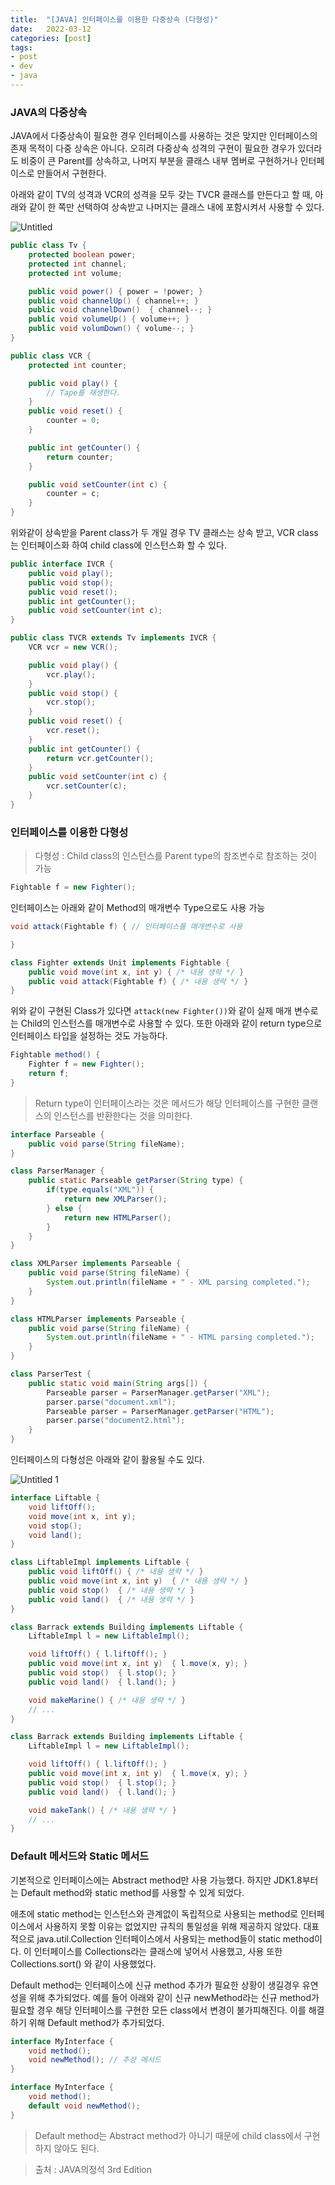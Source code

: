 ```yaml
---
title:  "[JAVA] 인터페이스를 이용한 다중상속 (다형성)"
date:   2022-03-12
categories: [post]
tags:
- post
- dev
- java
---
```

### JAVA의 다중상속

JAVA에서 다중상속이 필요한 경우 인터페이스를 사용하는 것은 맞지만 인터페이스의 존재 목적이 다중 상속은 아니다. 오히려 다중상속 성격의 구현이 필요한 경우가 있더라도 비중이 큰 Parent를 상속하고, 나머지 부분을 클래스 내부 멤버로 구현하거나 인터페이스로 만들어서 구현한다.

아래와 같이 TV의 성격과 VCR의 성격을 모두 갖는 TVCR 클래스를 만든다고 할 때, 아래와 같이 한 쪽만 선택하여 상속받고 나머지는 클래스 내에 포함시켜서 사용할 수 있다.

![Untitled](https://user-images.githubusercontent.com/6336815/157811355-b96026aa-e1fc-48e7-b9ac-89a49727ebc0.png)

```java
public class Tv {
	protected boolean power;
	protected int channel;
	protected int volume;

	public void power() { power = !power; }
	public void channelUp() { channel++; }
	public void channelDown()  { channel--; }
	public void volumeUp() { volume++; }
	public void volumDown() { volume--; }
}

public class VCR {
	protected int counter;

	public void play() {
		// Tape를 재생한다.
	}
	public void reset() {
		counter = 0;
	}

	public int getCounter() {
		return counter;
	}

	public void setCounter(int c) {
		counter = c;
	}
}
```

위와같이 상속받을 Parent class가 두 개일 경우 TV 클래스는 상속 받고, VCR class는 인터페이스화 하여 child class에 인스턴스화 할 수 있다.

```java
public interface IVCR {
	public void play();
	public void stop();
	public void reset();
	public int getCounter();
	public void setCounter(int c);
}
```

```java
public class TVCR extends Tv implements IVCR {
	VCR vcr = new VCR();

	public void play() {
		vcr.play();
	}
	public void stop() {
		vcr.stop();
	}
	public void reset() {
		vcr.reset();
	}
	public int getCounter() {
		return vcr.getCounter();
	}
	public void setCounter(int c) {
		vcr.setCounter(c);
	}
}
```

### 인터페이스를 이용한 다형성

> 다형성 : Child class의 인스턴스를 Parent type의 참조변수로 참조하는 것이 가능
> 

```java
Fightable f = new Fighter();
```

인터페이스는 아래와 같이 Method의 매개변수 Type으로도 사용 가능

```java
void attack(Fightable f) { // 인터페이스를 매개변수로 사용

}
```

```java
class Fighter extends Unit implements Fightable {
	public void move(int x, int y) { /* 내용 생략 */ }
	public void attack(Fightable f) { /* 내용 생략 */ }
}
```

위와 같이 구현된 Class가 있다면 `attack(new Fighter())`와 같이 실제 매개 변수로는 Child의 인스턴스를 매개변수로 사용할 수 있다. 또한 아래와 같이 return type으로 인터페이스 타입을 설정하는 것도 가능하다.

```java
Fightable method() {
	Fighter f = new Fighter();
	return f;
}
```

> Return type이 인터페이스라는 것은 메서드가 해당 인터페이스를 구현한 클랜스의 인스턴스를 반환한다는 것을 의미한다.
> 

```java
interface Parseable {
	public void parse(String fileName);
}

class ParserManager {
	public static Parseable getParser(String type) {
		if(type.equals("XML")) {
			return new XMLParser();
		} else {
			return new HTMLParser();
		}
	}
}

class XMLParser implements Parseable {
	public void parse(String fileName) {
		System.out.println(fileName + " - XML parsing completed.");
	}
}

class HTMLParser implements Parseable {
	public void parse(String fileName) {
		System.out.println(fileName + " - HTML parsing completed.");
	}
}

class ParserTest {
	public static void main(String args[]) {
		Parseable parser = ParserManager.getParser("XML");
		parser.parse("document.xml");
		Parseable parser = ParserManager.getParser("HTML");
		parser.parse("document2.html");
	}
}
```

인터페이스의 다형성은 아래와 같이 활용될 수도 있다.

![Untitled 1](https://user-images.githubusercontent.com/6336815/157811365-9deb078c-3f49-4aff-847e-b93b7b499502.png)

```java
interface Liftable {
	void liftOff();
	void move(int x, int y);
	void stop();
	void land();
}

class LiftableImpl implements Liftable {
	public void liftOff() { /* 내용 생략 */ }
	public void move(int x, int y)  { /* 내용 생략 */ }
	public void stop()  { /* 내용 생략 */ }
	public void land()  { /* 내용 생략 */ }
}
```

```java
class Barrack extends Building implements Liftable {
	LiftableImpl l = new LiftableImpl();

	void liftOff() { l.liftOff(); }
	public void move(int x, int y)  { l.move(x, y); }
	public void stop()  { l.stop(); }
	public void land()  { l.land(); }

	void makeMarine() { /* 내용 생략 */ }
	// ...
}

class Barrack extends Building implements Liftable {
	LiftableImpl l = new LiftableImpl();

	void liftOff() { l.liftOff(); }
	public void move(int x, int y)  { l.move(x, y); }
	public void stop()  { l.stop(); }
	public void land()  { l.land(); }

	void makeTank() { /* 내용 생략 */ }
	// ...
}
```

### Default 메서드와 Static 메서드

기본적으로 인터페이스에는 Abstract method만 사용 가능했다. 하지만 JDK1.8부터는 Default method와 static method를 사용할 수 있게 되었다.

 애초에 static method는 인스턴스와 관계없이 독립적으로 사용되는 method로 인터페이스에서 사용하지 못할 이유는 없었지만 규칙의 통일성을 위해 제공하지 않았다. 대표적으로 java.util.Collection 인터페이스에서 사용되는 method들이 static method이다. 이 인터페이스를 Collections라는 클래스에 넣어서 사용했고, 사용 또한 Collections.sort() 와 같이 사용했었다.

 Default method는 인터페이스에 신규 method 추가가 필요한 상황이 생길경우 유연성을 위해 추가되었다. 예를 들어 아래와 같이 신규 newMethod라는 신규 method가 필요할 경우 해당 인터페이스를 구현한 모든 class에서 변경이 불가피해진다. 이를 해결하기 위해 Default method가 추가되었다.

```java
interface MyInterface {
	void method();
	void newMethod(); // 추상 메서드
}
```

```java
interface MyInterface {
	void method();
	default void newMethod();
}
```

> Default method는 Abstract method가 아니기 때문에 child class에서 구현하지 않아도 된다.

> 출처 : JAVA의정석 3rd Edition